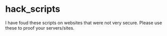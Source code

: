 hack_scripts
============

I have foud these scripts on websites that were not very secure.
Please use these to proof your servers/sites.

